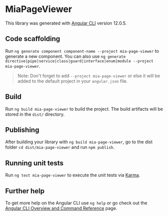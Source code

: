 # MiaPageViewer

This library was generated with [Angular CLI](https://github.com/angular/angular-cli) version 12.0.5.

## Code scaffolding

Run `ng generate component component-name --project mia-page-viewer` to generate a new component. You can also use `ng generate directive|pipe|service|class|guard|interface|enum|module --project mia-page-viewer`.
> Note: Don't forget to add `--project mia-page-viewer` or else it will be added to the default project in your `angular.json` file. 

## Build

Run `ng build mia-page-viewer` to build the project. The build artifacts will be stored in the `dist/` directory.

## Publishing

After building your library with `ng build mia-page-viewer`, go to the dist folder `cd dist/mia-page-viewer` and run `npm publish`.

## Running unit tests

Run `ng test mia-page-viewer` to execute the unit tests via [Karma](https://karma-runner.github.io).

## Further help

To get more help on the Angular CLI use `ng help` or go check out the [Angular CLI Overview and Command Reference](https://angular.io/cli) page.
